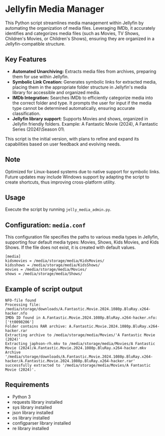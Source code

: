 # Jellyfin Media Manager
This Python script streamlines media management within Jellyfin by automating the organization of media files. Leveraging IMDb, it accurately identifies and categorizes media files (such as Movies, TV Shows, Children's Movies, or Children's Shows), ensuring they are organized in a Jellyfin-compatible structure.


## Key Features
- **Automated Unarchiving:** Extracts media files from archives, preparing them for use within Jellyfin.
- **Symbolic Link Creation:** Generates symbolic links for extracted media, placing them in the appropriate folder structure in Jellyfin's media library for accessible and organized media.
- **IMDb Integration:** Searches IMDb to efficiently categorize media into the correct folder and type. It prompts the user for input if the media type cannot be determined automatically, ensuring accurate classification.
- **Jellyfin library support**: Supports Movies and shows, organized in Jellyfin friendly folders. Example: A Fantastic Movie (2024), A Fantastic Series (2024)\Season 01\ 

This script is the initial version, with plans to refine and expand its capabilities based on user feedback and evolving needs.


## Note
Optimized for Linux-based systems due to native support for symbolic links. Future updates may include Windows support by adapting the script to create shortcuts, thus improving cross-platform utility.


## Usage
Execute the script by running `jelly_media_admin.py`.


## Configuration: `media.conf`
This configuration file specifies the paths to various media types in Jellyfin, supporting four default media types: Movies, Shows, Kids Movies, and Kids Shows.
If the file does not exist, it is created with default values. 

```
[media]
kidsmovies = /media/storage/media/KidsMovies/
kidsshows = /media/storage/media/KidsShows/
movies = /media/storage/media/Movies/
shows = /media/storage/media/Shows/
```


## Example of script output
```
NFO-file found
Processing file: /media/storage/downloads/A.Fantastic.Movie.2024.1080p.BluRay.x264-hacker.nfo
IMDb ID found in A.Fantastic.Movie.2024.1080p.BluRay.x264-hacker.nfo: ['tt0098206']
Folder contains RAR archive: A.Fantastic.Movie.2024.1080p.BluRay.x264-hacker.rar
Extracting archive to /media/storage/media/Movies/'A Fantastic Movie (2024)'
Extracting japhson-rh.mkv to /media/storage/media/Movies/A Fantastic Movie (2024)/A.Fantastic.Movie.2024.1080p.BluRay.x264-hacker.mkv
Archive '/media/storage/downloads/A.Fantastic.Movie.2024.1080p.BluRay.x264-hacker/A.Fantastic.Movie.2024.1080p.BluRay.x264-hacker.rar' successfully extracted to '/media/storage/media/Movies/A Fantastic Movie (2024)'.
```


## Requirements
- Python 3 
- requests library installed 
- sys library installed 
- json library installed
- os library installed
- configparser library installed
- re library installed
